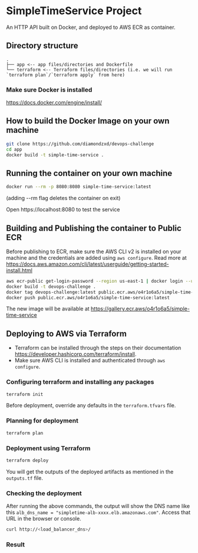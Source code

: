 # SimpleTimeService Project

An HTTP API built on Docker, and deployed to AWS ECR as container.

## Directory structure

```
.
├── app <-- app files/directories and Dockerfile
└── terraform <-- Terraform files/directories (i.e. we will run `terraform plan`/`terraform apply` from here)
```

### Make sure Docker is installed
https://docs.docker.com/engine/install/

## How to build the Docker Image on your own machine

```bash
git clone https://github.com/diamondzxd/devops-challenge
cd app
docker build -t simple-time-service .
```

## Running the container on your own machine

```bash
docker run --rm -p 8080:8080 simple-time-service:latest
```

(adding --rm flag deletes the container on exit)

Open https://localhost:8080 to test the service

## Building and Publishing the container to Public ECR

Before publishing to ECR, make sure the AWS CLI v2 is installed on your machine and the credentials are added using `aws configure`. Read more at https://docs.aws.amazon.com/cli/latest/userguide/getting-started-install.html

```bash
aws ecr-public get-login-password --region us-east-1 | docker login --username AWS --password-stdin public.ecr.aws/o4r1o6a5
docker build -t devops-challenge .
docker tag devops-challenge:latest public.ecr.aws/o4r1o6a5/simple-time-service:latest
docker push public.ecr.aws/o4r1o6a5/simple-time-service:latest
```

The new image will be available at https://gallery.ecr.aws/o4r1o6a5/simple-time-service

## Deploying to AWS via Terraform

- Terraform can be installed through the steps on their documentation https://developer.hashicorp.com/terraform/install.
- Make sure AWS CLI is installed and authenticated through `aws configure`.

### Configuring terraform and installing any packages

```bash
terraform init
```

Before deployment, override any defaults in the `terraform.tfvars` file.

### Planning for deployment

```bash
terraform plan
```

### Deployment using Terraform

```bash
terraform deploy
```

You will get the outputs of the deployed artifacts as mentioned in the `outputs.tf` file.


### Checking the deployment

After running the above commands, the output will show the DNS name like this `alb_dns_name = "simpletime-alb-xxxx.elb.amazonaws.com"`. Access that URL in the browser or console.

```bash
curl http://<load_balancer_dns>/
```

### Result

